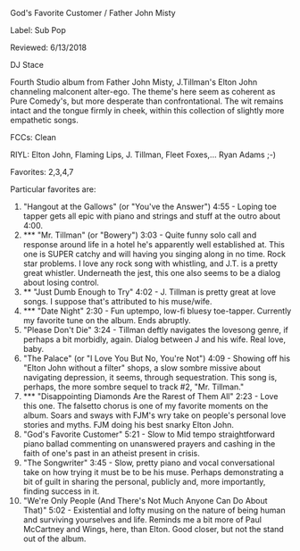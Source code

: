 God's Favorite Customer / Father John Misty

Label: Sub Pop

Reviewed: 6/13/2018

DJ Stace

Fourth Studio album from Father John Misty, J.Tillman's Elton John channeling malconent alter-ego. The theme's here seem as coherent as Pure Comedy's, but more desperate than confrontational. The wit remains intact and the tongue firmly in cheek, within this collection of slightly more empathetic songs. 

FCCs: Clean 

RIYL: Elton John, Flaming Lips, J. Tillman, Fleet Foxes,... Ryan Adams ;-)

Favorites: 2,3,4,7

Particular favorites are:

1.	"Hangout at the Gallows" (or "You've the Answer") 4:55 - Loping toe tapper gets all epic with piano and strings and stuff at the outro about 4:00. 
2.	*** "Mr. Tillman" (or "Bowery") 3:03 - Quite funny solo call and response around life in a hotel he's apparently well established at. This one is SUPER catchy and will having you singing along in no time. Rock star problems. I love any rock song with whistling, and J.T. is a pretty great whistler. Underneath the jest, this one also seems to be a dialog about losing control.
3.	** "Just Dumb Enough to Try" 4:02 - J. Tillman is pretty great at love songs. I suppose that's attributed to his muse/wife. 
4.	*** "Date Night" 2:30 - Fun uptempo, low-fi bluesy toe-tapper. Currently my favorite tune on the album. Ends abruptly.
5.	"Please Don't Die" 3:24 - Tillman deftly navigates the lovesong genre, if perhaps a bit morbidly, again. Dialog between J and his wife. Real love, baby. 
6.	"The Palace" (or "I Love You But No, You're Not") 4:09 - Showing off his "Elton John without a filter" shops, a slow sombre missive about navigating depression, it seems, through sequestration. This song is, perhaps, the more sombre sequel to track #2, "Mr. Tillman." 
7.	*** "Disappointing Diamonds Are the Rarest of Them All" 2:23 - Love this one. The falsetto chorus is one of my favorite moments on the album. Soars and sways with FJM's wry take on people's personal love stories and myths. FJM doing his best snarky Elton John.
8.	"God's Favorite Customer" 5:21 - Slow to Mid tempo straightforward piano ballad commenting on unanswered prayers and cashing in the faith of one's past in an atheist present in crisis. 
9.	"The Songwriter" 3:45 - Slow, pretty piano and vocal conversational take on how trying it must be to be his muse. Perhaps demonstrating a bit of guilt in sharing the personal, publicly and, more importantly, finding success in it.  
10.	"We're Only People (And There's Not Much Anyone Can Do About That)" 5:02 - Existential and lofty musing on the nature of being human and surviving yourselves and life. Reminds me a bit more of Paul McCartney and Wings, here, than Elton. Good closer, but not the stand out of the album. 